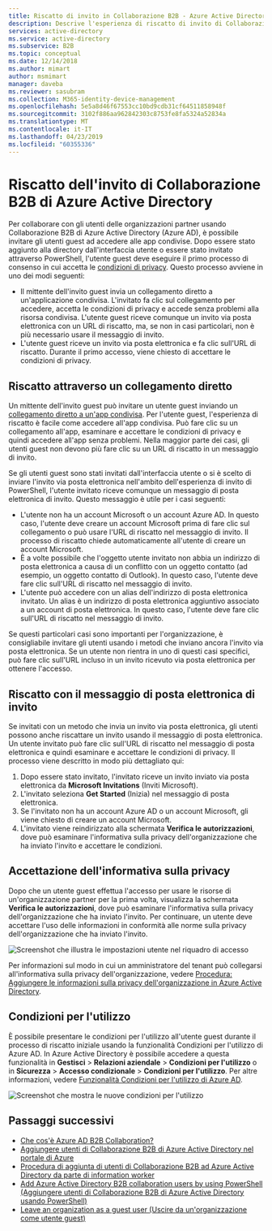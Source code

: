 ```yaml
---
title: Riscatto di invito in Collaborazione B2B - Azure Active Directory | Microsoft Docs
description: Descrive l'esperienza di riscatto di invito di Collaborazione B2B di Azure AD per gli utenti finali, inclusa l'accettazione delle condizioni di privacy.
services: active-directory
ms.service: active-directory
ms.subservice: B2B
ms.topic: conceptual
ms.date: 12/14/2018
ms.author: mimart
author: msmimart
manager: daveba
ms.reviewer: sasubram
ms.collection: M365-identity-device-management
ms.openlocfilehash: 5e5a8d46f67553cc10bd9cdb31cf64511858948f
ms.sourcegitcommit: 3102f886aa962842303c8753fe8fa5324a52834a
ms.translationtype: MT
ms.contentlocale: it-IT
ms.lasthandoff: 04/23/2019
ms.locfileid: "60355336"
---
```

# <a name="azure-active-directory-b2b-collaboration-invitation-redemption"></a>Riscatto dell'invito di Collaborazione B2B di Azure Active Directory

Per collaborare con gli utenti delle organizzazioni partner usando Collaborazione B2B di Azure Active Directory (Azure AD), è possibile invitare gli utenti guest ad accedere alle app condivise. Dopo essere stato aggiunto alla directory dall'interfaccia utente o essere stato invitato attraverso PowerShell, l'utente guest deve eseguire il primo processo di consenso in cui accetta le [condizioni di privacy](#privacy-policy-agreement). Questo processo avviene in uno dei modi seguenti:

- Il mittente dell'invito guest invia un collegamento diretto a un'applicazione condivisa. L'invitato fa clic sul collegamento per accedere, accetta le condizioni di privacy e accede senza problemi alla risorsa condivisa. L'utente guest riceve comunque un invito via posta elettronica con un URL di riscatto, ma, se non in casi particolari, non è più necessario usare il messaggio di invito.  
- L'utente guest riceve un invito via posta elettronica e fa clic sull'URL di riscatto. Durante il primo accesso, viene chiesto di accettare le condizioni di privacy.

## <a name="redemption-through-a-direct-link"></a>Riscatto attraverso un collegamento diretto

Un mittente dell'invito guest può invitare un utente guest inviando un [collegamento diretto a un'app condivisa](../manage-apps/end-user-experiences.md#direct-sign-on-links). Per l'utente guest, l'esperienza di riscatto è facile come accedere all'app condivisa. Può fare clic su un collegamento all'app, esaminare e accettare le condizioni di privacy e quindi accedere all'app senza problemi. Nella maggior parte dei casi, gli utenti guest non devono più fare clic su un URL di riscatto in un messaggio di invito.

Se gli utenti guest sono stati invitati dall'interfaccia utente o si è scelto di inviare l'invito via posta elettronica nell'ambito dell'esperienza di invito di PowerShell, l'utente invitato riceve comunque un messaggio di posta elettronica di invito. Questo messaggio è utile per i casi seguenti:

- L'utente non ha un account Microsoft o un account Azure AD. In questo caso, l'utente deve creare un account Microsoft prima di fare clic sul collegamento o può usare l'URL di riscatto nel messaggio di invito. Il processo di riscatto chiede automaticamente all'utente di creare un account Microsoft.
- È a volte possibile che l'oggetto utente invitato non abbia un indirizzo di posta elettronica a causa di un conflitto con un oggetto contatto (ad esempio, un oggetto contatto di Outlook). In questo caso, l'utente deve fare clic sull'URL di riscatto nel messaggio di invito.
- L'utente può accedere con un alias dell'indirizzo di posta elettronica invitato. Un alias è un indirizzo di posta elettronica aggiuntivo associato a un account di posta elettronica. In questo caso, l'utente deve fare clic sull'URL di riscatto nel messaggio di invito.

Se questi particolari casi sono importanti per l'organizzazione, è consigliabile invitare gli utenti usando i metodi che inviano ancora l'invito via posta elettronica. Se un utente non rientra in uno di questi casi specifici, può fare clic sull'URL incluso in un invito ricevuto via posta elettronica per ottenere l'accesso.

## <a name="redemption-through-the-invitation-email"></a>Riscatto con il messaggio di posta elettronica di invito

Se invitati con un metodo che invia un invito via posta elettronica, gli utenti possono anche riscattare un invito usando il messaggio di posta elettronica. Un utente invitato può fare clic sull'URL di riscatto nel messaggio di posta elettronica e quindi esaminare e accettare le condizioni di privacy. Il processo viene descritto in modo più dettagliato qui:

1.  Dopo essere stato invitato, l'invitato riceve un invito inviato via posta elettronica da **Microsoft Invitations** (Inviti Microsoft).
2.  L'invitato seleziona **Get Started** (Inizia) nel messaggio di posta elettronica.
3.  Se l'invitato non ha un account Azure AD o un account Microsoft, gli viene chiesto di creare un account Microsoft.
4.  L'invitato viene reindirizzato alla schermata **Verifica le autorizzazioni**, dove può esaminare l'informativa sulla privacy dell'organizzazione che ha inviato l'invito e accettare le condizioni.

## <a name="privacy-policy-agreement"></a>Accettazione dell'informativa sulla privacy

Dopo che un utente guest effettua l'accesso per usare le risorse di un'organizzazione partner per la prima volta, visualizza la schermata **Verifica le autorizzazioni**, dove può esaminare l'informativa sulla privacy dell'organizzazione che ha inviato l'invito. Per continuare, un utente deve accettare l'uso delle informazioni in conformità alle norme sulla privacy dell'organizzazione che ha inviato l'invito.

![Screenshot che illustra le impostazioni utente nel riquadro di accesso](media/redemption-experience/ConsentScreen.png) 

Per informazioni sul modo in cui un amministratore del tenant può collegarsi all'informativa sulla privacy dell'organizzazione, vedere [Procedura: Aggiungere le informazioni sulla privacy dell'organizzazione in Azure Active Directory](https://aka.ms/adprivacystatement).

## <a name="terms-of-use"></a>Condizioni per l'utilizzo

È possibile presentare le condizioni per l'utilizzo all'utente guest durante il processo di riscatto iniziale usando la funzionalità Condizioni per l'utilizzo di Azure AD. In Azure Active Directory è possibile accedere a questa funzionalità in **Gestisci** > **Relazioni aziendale** > **Condizioni per l'utilizzo** o in **Sicurezza** > **Accesso condizionale** > **Condizioni per l'utilizzo**. Per altre informazioni, vedere [Funzionalità Condizioni per l'utilizzo di Azure AD](../conditional-access/terms-of-use.md).

![Screenshot che mostra le nuove condizioni per l'utilizzo](media/redemption-experience/organizational-relationships-terms-of-use.png) 

## <a name="next-steps"></a>Passaggi successivi

- [Che cos'è Azure AD B2B Collaboration?](what-is-b2b.md)
- [Aggiungere utenti di Collaborazione B2B di Azure Active Directory nel portale di Azure](add-users-administrator.md)
- [Procedura di aggiunta di utenti di Collaborazione B2B ad Azure Active Directory da parte di information worker](add-users-information-worker.md)
- [Add Azure Active Directory B2B collaboration users by using PowerShell (Aggiungere utenti di Collaborazione B2B di Azure Active Directory usando PowerShell)](customize-invitation-api.md#powershell)
- [Leave an organization as a guest user (Uscire da un'organizzazione come utente guest)](leave-the-organization.md)
